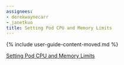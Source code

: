 ```yaml
---
assignees:
- derekwaynecarr
- janetkuo
title: Setting Pod CPU and Memory Limits
---
```


{% include user-guide-content-moved.md %}

[Setting Pod CPU and Memory Limits](/docs/tasks/configure-pod-container/limit-range/)
